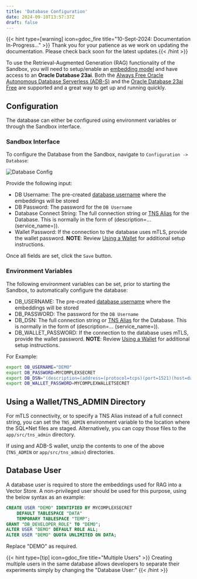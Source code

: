 ```yaml
---
title: 'Database Configuration'
date: 2024-09-10T13:57:37Z
draft: false
---
```


{{< hint type=[warning] icon=gdoc_fire title="10-Sept-2024: Documentation In-Progress..." >}}
Thank you for your patience as we work on updating the documentation. Please check back soon for the latest updates.{{< /hint >}}

To use the Retrieval-Augmented Generation (RAG) functionality of the Sandbox, you will need to setup/enable an [embedding model](model_config) and have access to an **Oracle Database 23ai**.  Both the [Always Free Oracle Autonomous Database Serverless (ADB-S)](https://docs.oracle.com/en/cloud/paas/autonomous-database/serverless/adbsb/autonomous-always-free.html) and the [Oracle Database 23ai Free](https://www.oracle.com/uk/database/free/get-started/) are supported and a great way to get up and running quickly.

## Configuration

The database can either be configured using environment variables or through the Sandbox interface.

### Sandbox Interface

To configure the Database from the Sandbox, navigate to `Configuration -> Database`:

![Database Config](../images/db_config.png)

Provide the following input:
- DB Username: The pre-created [database username](#database-user) where the embeddings will be stored
- DB Password: The password for the `DB Username`
- Database Connect String: The full connection string or [TNS Alias](#using-a-wallettns_admin-directory) for the Database.  This is normally in the form of (description=... (service_name=<service>)).
- Wallet Password: If the connection to the database uses mTLS, provide the wallet password.  **NOTE**: Review [Using a Wallet](#using-a-wallettns_admin-directory) for additional setup instructions.

Once all fields are set, click the `Save` button.

### Environment Variables

The following environment variables can be set, prior to starting the Sandbox, to automatically configure the database:

- DB_USERNAME: The pre-created [database username](#database-user) where the embeddings will be stored
- DB_PASSWORD: The password for the `DB Username`
- DB_DSN: The full connection string or [TNS Alias](#using-a-wallettns_admin-directory) for the Database.  This is normally in the form of (description=... (service_name=<service>)).
- DB_WALLET_PASSWORD: If the connection to the database uses mTLS, provide the wallet password.  **NOTE**: Review [Using a Wallet](#using-a-wallettns_admin-directory) for additional setup instructions.

For Example:

```bash
export DB_USERNAME="DEMO"
export DB_PASSWORD=MYCOMPLEXSECRET
export DB_DSN="(description=(address=(protocol=tcps)(port=1521)(host=database.host.com))(connect_data=(service_name=SANDBOXDB)))"
export DB_WALLET_PASSWORD=MYCOMPLEXWALLETSECRET
```

## Using a Wallet/TNS_ADMIN Directory

For mTLS connectivity, or to specify a TNS Alias instead of a full connect string, you can set the `TNS_ADMIN` environment variable to the location where the SQL*Net files are staged.  Alternatively, you can copy those files to the `app/src/tns_admin` directory.

If using and ADB-S wallet, unzip the contents to one of the above (`TNS_ADMIN` or `app/src/tns_admin`) directories.

## Database User

A database user is required to store the embeddings used for RAG into a Vector Store. A non-privileged user should be used for this purpose, using the below syntax as an example:

```sql
CREATE USER "DEMO" IDENTIFIED BY MYCOMPLEXSECRET
    DEFAULT TABLESPACE "DATA"
    TEMPORARY TABLESPACE "TEMP";
GRANT "DB_DEVELOPER_ROLE" TO "DEMO";
ALTER USER "DEMO" DEFAULT ROLE ALL;
ALTER USER "DEMO" QUOTA UNLIMITED ON DATA;
```

Replace "DEMO" as required.

{{< hint type=[tip] icon=gdoc_fire title="Multiple Users" >}}
Creating multiple users in the same database allows developers to separate their experiments simply by changing the "Database User:"
{{< /hint >}}
